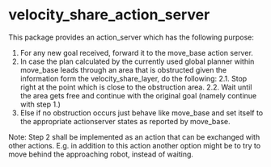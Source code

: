 # velocity_share_action_server
This package provides an action_server which has the following purpose:
1. For any new goal received, forward it to the move_base action server.
2. In case the plan calculated by the currently used global planner within move_base leads through an area that is obstructed given the information form the velocity_share_layer, do the following:
  2.1. Stop right at the point which is close to the obstruction area.
  2.2. Wait until the area gets free and continue with the original goal (namely continue with step 1.)
3. Else if no obstruction occurs just behave like move_base and set itself to the appropriate actionserver states as reported by move_base.

Note: Step 2 shall be implemented as an action that can be exchanged with other actions. E.g. in addition to this action another option might be to try to move behind the approaching robot, instead of waiting.
